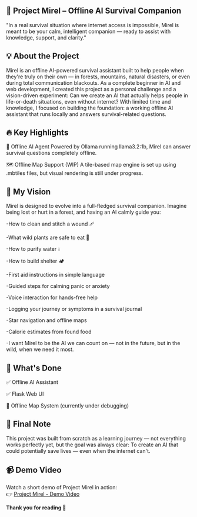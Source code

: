 

## **🌿 Project Mirel – Offline AI Survival Companion**

"In a real survival situation where internet access is impossible, Mirel is meant to be your calm, intelligent companion — ready to assist with knowledge, support, and clarity."

## **💡 About the Project**

Mirel is an offline AI-powered survival assistant built to help people when they're truly on their own — in forests, mountains, natural disasters, or even during total communication blackouts.
As a complete beginner in AI and web development, I created this project as a personal challenge and a vision-driven experiment: Can we create an AI that actually helps people in life-or-death situations, even without internet?
With limited time and knowledge, I focused on building the foundation: a working offline AI assistant that runs locally and answers survival-related questions.

## 🔥 Key Highlights

🧠 Offline AI Agent
Powered by Ollama running llama3.2:1b, Mirel can answer survival questions completely offline.

🗺️ Offline Map Support (WIP)
A tile-based map engine is set up using .mbtiles files, but visual rendering is still under progress.


## 🎯 My Vision
Mirel is designed to evolve into a full-fledged survival companion. Imagine being lost or hurt in a forest, and having an AI calmly guide you:

-How to clean and stitch a wound 🩹

-What wild plants are safe to eat 🌿

-How to purify water 💧

-How to build shelter 🏕

-First aid instructions in simple language

-Guided steps for calming panic or anxiety

-Voice interaction for hands-free help

-Logging your journey or symptoms in a survival journal

-Star navigation and offline maps

-Calorie estimates from found food

-I want Mirel to be the AI we can count on — not in the future, but in the wild, when we need it most.

## 🚧 What's Done

✅ Offline AI Assistant

✅ Flask Web UI

🔄 Offline Map System (currently under debugging)

## 🙏 Final Note

This project was built from scratch as a learning journey — not everything works perfectly yet, but the goal was always clear:
To create an AI that could potentially save lives — even when the internet can't.


## 📹 Demo Video
Watch a short demo of Project Mirel in action:  
👉 [Project Mirel - Demo Video](https://github.com/avglearner10/Project-Mirel/blob/main/Project%20Mirel.mp4)


**Thank you for reading 💚**
